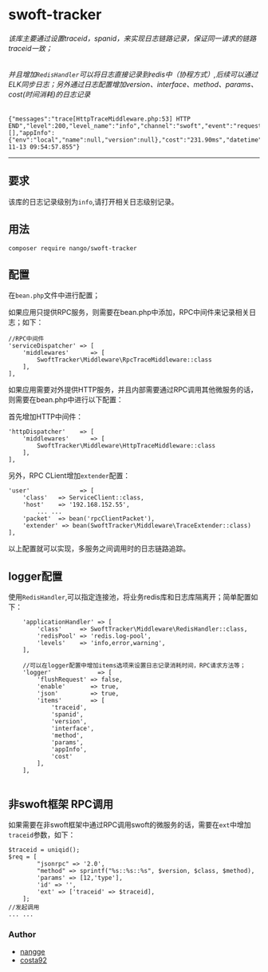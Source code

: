 # swoft-tracker

###### 该库主要通过设置traceid，spanid，来实现日志链路记录，保证同一请求的链路traceid一致；
###### 并且增加`RedisHandler`可以将日志直接记录到redis中（协程方式）,后续可以通过ELK同步日志；另外通过日志配置增加version、interface、method、params、cost(时间消耗)的日志记录
```
{"messages":"trace[HttpTraceMiddleware.php:53] HTTP END","level":200,"level_name":"info","channel":"swoft","event":"request","tid":14,"cid":14,"traceid":"5dcb6271b889c","spanid":"","version":"","interface":"\/user\/info","method":"GET","params":[],"appInfo":{"env":"local","name":null,"version":null},"cost":"231.90ms","datetime":"2019-11-13 09:54:57.855"}

```
---

## 要求
该库的日志记录级别为`info`,请打开相关日志级别记录。

## 用法

```
composer require nango/swoft-tracker
```
## 配置

在`bean.php`文件中进行配置；

如果应用只提供RPC服务，则需要在bean.php中添加，RPC中间件来记录相关日志；如下：


```
//RPC中间件
'serviceDispatcher' => [
    'middlewares'      => [
        SwoftTracker\Middleware\RpcTraceMiddleware::class
    ],
],
```

如果应用需要对外提供HTTP服务，并且内部需要通过RPC调用其他微服务的话，则需要在bean.php中进行以下配置：

首先增加HTTP中间件：

```
'httpDispatcher'    => [
    'middlewares'      => [
        SwoftTracker\Middleware\HttpTraceMiddleware::class
    ],
],
```

另外，RPC CLient增加`extender`配置：

```
'user'              => [
    'class'   => ServiceClient::class,
    'host'    => '192.168.152.55',
        ... ...
    'packet'  => bean('rpcClientPacket'),
    'extender' => bean(SwoftTracker\Middleware\TraceExtender::class)
],
```
以上配置就可以实现，多服务之间调用时的日志链路追踪。

## logger配置
使用`RedisHandler`,可以指定连接池，将业务redis库和日志库隔离开；简单配置如下：

```
    'applicationHandler' => [
        'class'     => SwoftTracker\Middleware\RedisHandler::class,
        'redisPool' => 'redis.log-pool',
        'levels'    => 'info,error,warning',
    ],

    //可以在logger配置中增加items选项来设置日志记录消耗时间，RPC请求方法等；
    'logger'             => [
        'flushRequest' => false,
        'enable'       => true,
        'json'         => true,
        'items'        => [
            'traceid',
            'spanid',
            'version',
            'interface',
            'method',
            'params',
            'appInfo',
            'cost'
        ],
    ],
    
```

## 非swoft框架 RPC调用

如果需要在非swoft框架中通过RPC调用swoft的微服务的话，需要在`ext`中增加`traceid`参数，如下：

```
$traceid = uniqid();
$req = [
        "jsonrpc" => '2.0',
        "method" => sprintf("%s::%s::%s", $version, $class, $method),
        'params' => [12,'type'],
        'id' => '',
        'ext' => ['traceid' => $traceid],
    ];
//发起调用
... ...
```


### Author
* [nangge](https://github.com/nangge/)
* [costa92](https://github.com/costa92/)






